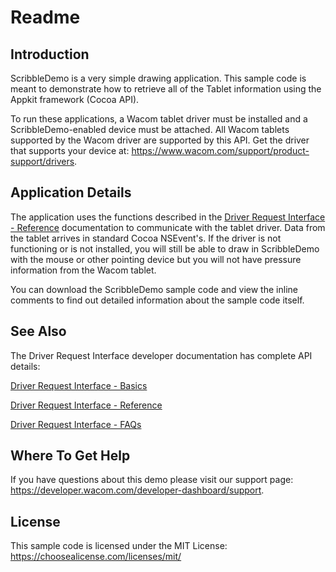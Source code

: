 # Readme

## Introduction
ScribbleDemo is a very simple drawing application. This sample code is meant to demonstrate how to retrieve all of the Tablet information using the Appkit framework (Cocoa API).

To run these applications, a Wacom tablet driver must be installed and a ScribbleDemo-enabled device must be attached. All Wacom tablets supported by the Wacom driver are supported by this API. Get the driver that supports your device at: https://www.wacom.com/support/product-support/drivers.


## Application Details
The application uses the functions described in the [Driver Request Interface - Reference](https://developer-docs.wacom.com/docs/icbt/macos/dri/dri-reference/)
 documentation to communicate with the tablet driver. Data from the tablet arrives in standard Cocoa NSEvent's. If the driver is not functioning or is not installed, you will still be able to draw in ScribbleDemo with the mouse or other pointing device but you will not have pressure information from the Wacom tablet.

You can download the ScribbleDemo sample code and view the inline comments to find out detailed information about the sample code itself.

## See Also
The Driver Request Interface developer documentation has complete API details:

[Driver Request Interface - Basics](https://developer-docs.wacom.com/docs/icbt/macos/dri/dri-basics/)

[Driver Request Interface - Reference](https://developer-docs.wacom.com/docs/icbt/macos/dri/dri-reference/)

[Driver Request Interface - FAQs](https://developer-support.wacom.com/hc/en-us/articles/12845119756055-Driver-Request-Interface)

## Where To Get Help
If you have questions about this demo please visit our support page: https://developer.wacom.com/developer-dashboard/support. 

## License
This sample code is licensed under the MIT License: https://choosealicense.com/licenses/mit/

